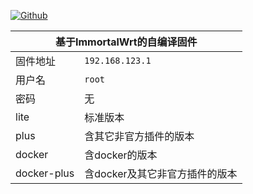 [![Github](https://img.shields.io/badge/Release文件可在国内加速站下载-FC7C0D?logo=github&logoColor=fff&labelColor=000&style=for-the-badge)](https://wkdaily.cpolar.top/archives/1) 
<table>
  <thead>
    <tr>
      <th colspan="2">基于ImmortalWrt的自编译固件</th>
    </tr>
  </thead>
  <tbody>
    <tr>
      <td>固件地址</td>
      <td><code>192.168.123.1</code></td>
    </tr>
    <tr>
      <td>用户名</td>
      <td><code>root</code></td>
    </tr>
    <tr>
      <td>密码</td>
      <td>无</td>
    </tr>
    <tr>
      <td>lite</td>
      <td>标准版本</td>
    </tr>
    <tr>
      <td>plus</td>
      <td>含其它非官方插件的版本</td>
    </tr>
    <tr>
      <td>docker</td>
      <td>含docker的版本</td>
    </tr>
    <tr>
      <td>docker-plus</td>
      <td>含docker及其它非官方插件的版本</td>
    </tr>
  </tbody>
</table>
